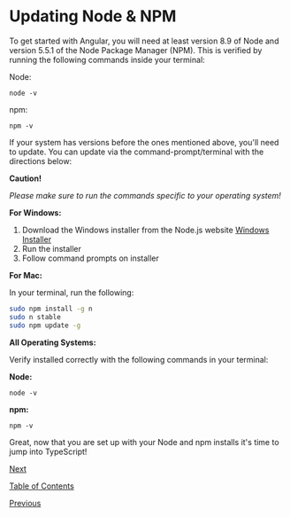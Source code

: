 # Updating Node & NPM

To get started with Angular, you will need at least version 8.9 of Node and version 5.5.1 of the Node Package Manager (NPM). This is verified by running the following commands inside your terminal:

Node:

```shell
node -v
```

npm:

```shell
npm -v
```

If your system has versions before the ones mentioned above, you'll need to update. You can update via the command-prompt/terminal with the directions below:

**Caution!**

_Please make sure to run the commands specific to your operating system!_

**For Windows:**

1. Download the Windows installer from the Node.js website
   [Windows Installer](https://nodejs.org/en/)
2. Run the installer
3. Follow command prompts on installer

**For Mac:**

In your terminal, run the following:

```sh
sudo npm install -g n
sudo n stable
sudo npm update -g
```

**All Operating Systems:**

Verify installed correctly with the following commands in your terminal:

**Node:**

```shell
node -v
```

**npm:**

```shell
npm -v
```

Great, now that you are set up with your Node and npm installs it's time to jump into TypeScript!

[Next](./3.md)

[Table of Contents](./README.md)

[Previous](./1.md)
